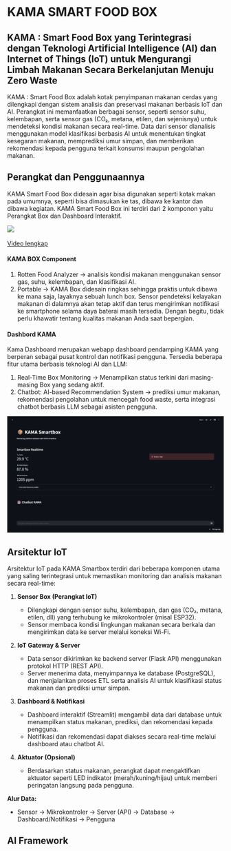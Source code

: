 # KAMA SMART FOOD BOX

## KAMA : Smart Food Box yang Terintegrasi dengan Teknologi Artificial Intelligence (AI) dan Internet of Things (IoT) untuk Mengurangi Limbah Makanan Secara Berkelanjutan Menuju Zero Waste

KAMA : Smart Food Box adalah kotak penyimpanan makanan cerdas yang dilengkapi dengan sistem analisis dan preservasi makanan berbasis IoT dan AI. Perangkat ini memanfaatkan berbagai sensor, seperti sensor suhu, kelembapan, serta sensor gas (CO₂, metana, etilen, dan sejenisnya) untuk mendeteksi kondisi makanan secara real-time. Data dari sensor dianalisis menggunakan model klasifikasi berbasis AI untuk menentukan tingkat kesegaran makanan, memprediksi umur simpan, dan memberikan rekomendasi kepada pengguna terkait konsumsi maupun pengolahan makanan.

## Perangkat dan Penggunaannya

KAMA Smart Food Box didesain agar bisa digunakan seperti kotak makan pada umumnya, seperti bisa dimasukan ke tas, dibawa ke kantor dan dibawa kegiatan. KAMA Smart Food Box ini terdiri dari 2 komponon yaitu Perangkat Box dan Dashboard Interaktif.
<!-- ![Demo KAMA Smartbox](asets/video_demo.gif) -->
<img src="asets/video_demo.gif" width="800"/>

[Video lengkap](https://youtu.be/CR9zd9emEfs)

#### KAMA BOX Component

1. Rotten Food Analyzer → analisis kondisi makanan menggunakan sensor gas, suhu, kelembapan, dan klasifikasi AI.
2. Portable → KAMA Box didesain ringkas sehingga praktis untuk dibawa ke mana saja, layaknya sebuah lunch box. Sensor pendeteksi kelayakan makanan di dalamnya akan tetap aktif dan terus mengirimkan notifikasi ke smartphone selama daya baterai masih tersedia. Dengan begitu, tidak perlu khawatir tentang kualitas makanan Anda saat bepergian.

#### Dashbord KAMA

Kama Dashboard merupakan webapp dashboard pendamping KAMA yang berperan sebagai pusat kontrol dan notifikasi pengguna. Tersedia beberapa fitur utama berbasis teknologi AI dan LLM:

1. Real-Time Box Monitoring → Menampilkan status terkini dari masing-masing Box yang sedang aktif.
2. Chatbot: AI-based Recommendation System → prediksi umur makanan, rekomendasi pengolahan untuk mencegah food waste, serta integrasi chatbot berbasis LLM sebagai asisten pengguna.

[![Tampilan Dashboard KAMA with Streamlit](asets/dashboard.png)](https://kama-dashboard.streamlit.app/)

## Arsitektur IoT

Arsitektur IoT pada KAMA Smartbox terdiri dari beberapa komponen utama yang saling terintegrasi untuk memastikan monitoring dan analisis makanan secara real-time:

1. **Sensor Box (Perangkat IoT)**
   - Dilengkapi dengan sensor suhu, kelembapan, dan gas (CO₂, metana, etilen, dll) yang terhubung ke mikrokontroler (misal ESP32).
   - Sensor membaca kondisi lingkungan makanan secara berkala dan mengirimkan data ke server melalui koneksi Wi-Fi.

2. **IoT Gateway & Server**
   - Data sensor dikirimkan ke backend server (Flask API) menggunakan protokol HTTP (REST API).
   - Server menerima data, menyimpannya ke database (PostgreSQL), dan menjalankan proses ETL serta analisis AI untuk klasifikasi status makanan dan prediksi umur simpan.

3. **Dashboard & Notifikasi**
   - Dashboard interaktif (Streamlit) mengambil data dari database untuk menampilkan status makanan, prediksi, dan rekomendasi kepada pengguna.
   - Notifikasi dan rekomendasi dapat diakses secara real-time melalui dashboard atau chatbot AI.

4. **Aktuator (Opsional)**
   - Berdasarkan status makanan, perangkat dapat mengaktifkan aktuator seperti LED indikator (merah/kuning/hijau) untuk memberi peringatan langsung pada pengguna.

**Alur Data:**
- Sensor → Mikrokontroler → Server (API) → Database → Dashboard/Notifikasi → Pengguna

## AI Framework

